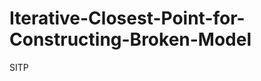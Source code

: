 Iterative-Closest-Point-for-Constructing-Broken-Model
=====================================================

SITP
